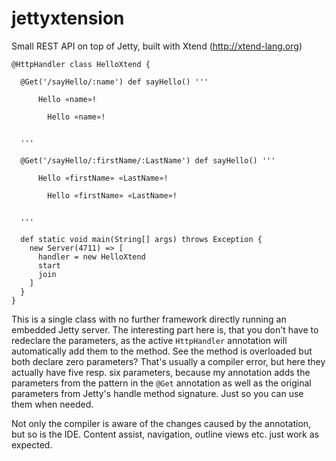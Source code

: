 jettyxtension
=============

Small REST API on top of Jetty, built with Xtend (http://xtend-lang.org)

    @HttpHandler class HelloXtend {
    
      @Get('/sayHello/:name') def sayHello() '''
        
          Hello «name»!
          
            Hello «name»!
          
        
      '''
     
      @Get('/sayHello/:firstName/:LastName') def sayHello() '''
        
          Hello «firstName» «LastName»!
          
            Hello «firstName» «LastName»!
          
        
      '''
    
      def static void main(String[] args) throws Exception {
        new Server(4711) => [
          handler = new HelloXtend
          start 
          join
        ]
      } 
    }
    

This is a single class with no further framework directly running an embedded Jetty server. The interesting part here is, that you don't have to redeclare the parameters, as the active `HttpHandler` annotation will automatically add them to the method. See the method is overloaded but both declare zero parameters? That's usually a compiler error, but here they actually have five resp. six parameters, because my annotation adds the parameters from the pattern in the `@Get` annotation as well as the original parameters from Jetty's handle method signature. Just so you can use them when needed.

Not only the compiler is aware of the changes caused by the annotation, but so is the IDE. Content assist, navigation, outline views etc. just work as expected.

